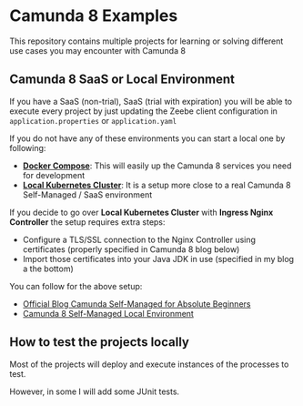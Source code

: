 # Camunda 8 Examples
This repository contains multiple projects for learning or solving different use cases you may encounter with Camunda 8

## Camunda 8 SaaS or Local Environment
If you have a SaaS (non-trial), SaaS (trial with expiration) you will be able to execute every project by just updating the Zeebe client configuration in `application.properties` or `application.yaml`

If you do not have any of these environments you can start a local one by following:
- [**Docker Compose**](https://docs.camunda.io/docs/self-managed/setup/deploy/local/docker-compose/): This will easily up the Camunda 8 services you need for development
- [**Local Kubernetes Cluster**](https://docs.camunda.io/docs/self-managed/setup/deploy/local/local-kubernetes-cluster/): It is a setup more close to a real Camunda 8 Self-Managed / SaaS environment

If you decide to go over **Local Kubernetes Cluster** with **Ingress Nginx Controller** the setup requires extra steps:
- Configure a TLS/SSL connection to the Nginx Controller using certificates (properly specified in Camunda 8 blog below)
- Import those certificates into your Java JDK in use (specified in my blog a the bottom)

You can follow for the above setup:
- [Official Blog Camunda Self-Managed for Absolute Beginners](https://camunda.com/blog/2023/10/camunda-self-managed-for-absolute-beginners/)
- [Camunda 8 Self-Managed Local Environment](https://magicpigeoncodecove.blogspot.com/2024/06/camunda-8-local-environment.html)

## How to test the projects locally

Most of the projects will deploy and execute instances of the processes to test. 

However, in some I will add some JUnit tests.

